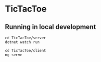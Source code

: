 # TicTacToe

## Running in local development
```
cd TicTacToe/server
dotnet watch run
```
```
cd TicTacToe/client
ng serve
```
